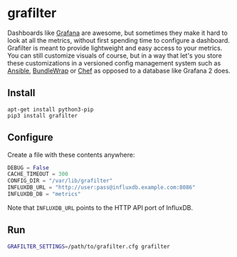 grafilter
=========

Dashboards like [Grafana](http://grafana.org) are awesome, but sometimes they make it hard to look at all the metrics, without first spending time to configure a dashboard. Grafilter is meant to provide lightweight and easy access to your metrics. You can still customize visuals of course, but in a way that let's you store these customizations in a versioned config management system such as [Ansible](http://www.ansible.com), [BundleWrap](http://bundlewrap.org) or [Chef](https://www.chef.io/chef/) as opposed to a database like Grafana 2 does.

Install
-------

```
apt-get install python3-pip
pip3 install grafilter
```

Configure
---------

Create a file with these contents anywhere:

```python
DEBUG = False
CACHE_TIMEOUT = 300
CONFIG_DIR = "/var/lib/grafilter"
INFLUXDB_URL = "http://user:pass@influxdb.example.com:8086"
INFLUXDB_DB = "metrics"
```

Note that `INFLUXDB_URL` points to the HTTP API port of InfluxDB.

Run
---

```sh
GRAFILTER_SETTINGS=/path/to/grafilter.cfg grafilter
```
